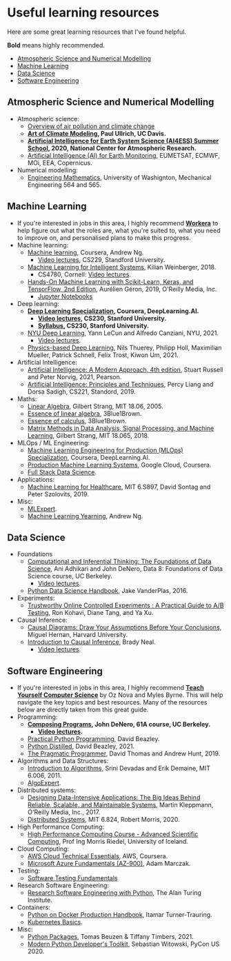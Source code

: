# Useful learning resources

Here are some great learning resources that I've found helpful.  

**Bold** means highly recommended.

- [Atmospheric Science and Numerical Modelling](#atmospheric-science-and-numerical-modelling)
- [Machine Learning](#machine-learning)
- [Data Science](#data-science)
- [Software Engineering](#software-engineering)

## Atmospheric Science and Numerical Modelling

- Atmospheric science:
  - [Overview of air pollution and climate change](https://www.youtube.com/playlist?list=PLMYqWZV8pP3GJaH3AM4VTC61aR1st6HSg)
  - **[Art of Climate Modeling](https://www.youtube.com/playlist?list=PL_cuIb7hx5lihu3Wq605u6kVGltXgEfDt), Paul Ullrich, UC Davis.**  
  - **[Artificial Intelligence for Earth System Science (AI4ESS) Summer School](https://www.youtube.com/playlist?list=PLbelYhZAAHEIr4iC1FNcPXUUYXI0zg_96), 2020, National Center for Atmospheric Research.**  
  - [Artificial Intelligence (AI) for Earth Monitoring](https://www.futurelearn.com/courses/artificial-intelligence-for-earth-monitoring), EUMETSAT, ECMWF, MOi, EEA, Copernicus.
- Numerical modelling:
  - [Engineering Mathematics](https://youtube.com/playlist?list=PLMrJAkhIeNNR2W2sPWsYxfrxcASrUt_9j), University of Washignton, Mechanical Engineering 564 and 565.  

## Machine Learning  

- If you're interested in jobs in this area, I highly recommend **[Workera](https://workera.ai/)** to help figure out what the roles are, what you're suited to, what you need to improve on, and personalised plans to make this progress.  
- Machine learning:  
  - [Machine learning](https://www.coursera.org/learn/machine-learning), Coursera, Andrew Ng.  
    - [Video lectures](https://www.youtube.com/playlist?list=PLoROMvodv4rMiGQp3WXShtMGgzqpfVfbU), CS229, Standford University.  
  - [Machine Learning for Intelligent Systems](https://www.cs.cornell.edu/courses/cs4780/2018fa/lectures/), Kilian Weinberger, 2018.  
    - CS4780, Cornell: [Video lectures](https://youtube.com/playlist?list=PLl8OlHZGYOQ7bkVbuRthEsaLr7bONzbXS). 
  - [Hands-On Machine Learning with Scikit-Learn, Keras, and TensorFlow, 2nd Edition](https://www.oreilly.com/library/view/hands-on-machine-learning/9781492032632/), Aurélien Géron, 2019, O'Reilly Media, Inc.  
    - [Jupyter Notebooks](https://github.com/ageron/handson-ml2)  
- Deep learning:
  - **[Deep Learning Specialization](https://www.coursera.org/specializations/deep-learning), Coursera, DeepLearning.AI.**  
    - **[Video lectures](https://www.youtube.com/playlist?list=PLoROMvodv4rOABXSygHTsbvUz4G_YQhOb), CS230, Stanford University.**  
    - **[Syllabus](https://cs230.stanford.edu/syllabus/), CS230, Stanford University.**  
  - [NYU Deep Learning](https://atcold.github.io/NYU-DLSP21/), Yann LeCun and Alfredo Canziani, NYU, 2021.  
    - [Video lectures](https://www.youtube.com/playlist?list=PLLHTzKZzVU9e6xUfG10TkTWApKSZCzuBI).  
  - [Physics-based Deep Learning](https://physicsbaseddeeplearning.org), Nils Thuerey, Philipp Holl, Maximilian Mueller, Patrick Schnell, Felix Trost, Kiwon Um, 2021.   
- Artificial Intelligence:
  - [Artificial Intelligence: A Modern Approach, 4th edition](https://aima.cs.berkeley.edu/), Stuart Russell and Peter Norvig, 2021, Pearson.  
  - [Artificial Intelligence: Principles and Techniques](https://www.youtube.com/playlist?list=PLoROMvodv4rO1NB9TD4iUZ3qghGEGtqNX), Percy Liang and Dorsa Sadigh, CS221, Standord, 2019.  
- Maths:
  - [Linear Algebra](https://www.youtube.com/playlist?list=PLE7DDD91010BC51F8), Gilbert Strang, MIT 18.06, 2005.  
  - [Essence of linear algebra](https://www.youtube.com/playlist?list=PLZHQObOWTQDPD3MizzM2xVFitgF8hE_ab), 3Blue1Brown.  
  - [Essence of calculus](https://www.youtube.com/playlist?list=PLZHQObOWTQDMsr9K-rj53DwVRMYO3t5Yr), 3Blue1Brown.  
  - [Matrix Methods in Data Analysis, Signal Processing, and Machine Learning](https://www.youtube.com/playlist?list=PLUl4u3cNGP63oMNUHXqIUcrkS2PivhN3k), Gilbert Strang, MIT 18.065, 2018.  
- MLOps / ML Engineering:
  - [Machine Learning Engineering for Production (MLOps) Specialization](https://www.coursera.org/specializations/machine-learning-engineering-for-production-mlops?utm_source=deeplearning-ai&utm_medium=institutions&utm_campaign=20210423-mlep-1-deeplearning-ai-institutions-dlai-website), Coursera, DeepLearning.AI.  
  - [Production Machine Learning Systems](https://www.coursera.org/learn/gcp-production-ml-systems?specialization=advanced-machine-learning-tensorflow-gcp), Google Cloud, Coursera.  
  - [Full Stack Data Science](https://fullstackdeeplearning.com).
- Applications:
  - [Machine Learning for Healthcare](https://www.youtube.com/playlist?list=PLUl4u3cNGP60B0PQXVQyGNdCyCTDU1Q5j), MIT 6.S897, David Sontag and Peter Szolovits, 2019.  
- Misc:
  - [MLExpert](https://www.algoexpert.io/content#mle).  
  - [Machine Learning Yearning](https://www.mlyearning.org/), Andrew Ng.
  
## Data Science  

- Foundations
  - [Computational and Inferential Thinking: The Foundations of Data Science](https://inferentialthinking.com/chapters/intro.html), Ani Adhikari and John DeNero, Data 8: Foundations of Data Science course, UC Berkeley.  
    - [Video lectures](https://www.youtube.com/playlist?list=PL3juAj0fqNsI4HLvMJFnZDDabxAExG0wv).  
  - [Python Data Science Handbook](https://jakevdp.github.io/PythonDataScienceHandbook/), Jake VanderPlas, 2016.  
- Experiments:
  - [Trustworthy Online Controlled Experiments : A Practical Guide to A/B Testing](https://experimentguide.com/), Ron Kohavi, Diane Tang, and Ya Xu.
- Causal Inference:
  - [Causal Diagrams: Draw Your Assumptions Before Your Conclusions](https://www.edx.org/course/causal-diagrams-draw-your-assumptions-before-your), Miguel Hernan, Harvard University.  
  - [Introduction to Causal Inference](https://www.bradyneal.com/causal-inference-course), Brady Neal.  
    - [Video lectures](https://www.youtube.com/playlist?list=PLoazKTcS0RzZ1SUgeOgc6SWt51gfT80N0).  

## Software Engineering  

- If you're interested in jobs in this area, I highly recommend **[Teach Yourself Computer Science](https://teachyourselfcs.com/)** by Oz Nova and Myles Byrne. This will help navigate the key topics and best resources. Many of the resources below are directly taken from this great guide.
- Programming:  
  - **[Composing Programs](https://composingprograms.com/), John DeNero, 61A course, UC Berkeley.**  
    - **[Video lectures](https://www.youtube.com/c/JohnDeNero/playlists).**  
  - [Practical Python Programming](https://github.com/dabeaz-course/practical-python), David Beazley.  
  - [Python Distilled](https://www.dabeaz.com/python-distilled/), David Beazley, 2021.  
  - [The Pragmatic Programmer](https://www.amazon.co.uk/Pragmatic-Programmer-journey-mastery-Anniversary-dp-0135957052/dp/0135957052/ref=dp_ob_title_bk), David Thomas and Andrew Hunt, 2019.  
- Algorithms and Data Structures:
  - [Introduction to Algorithms](https://youtube.com/playlist?list=PLUl4u3cNGP61Oq3tWYp6V_F-5jb5L2iHb), Srini Devadas and Erik Demaine, MIT 6.006, 2011.  
  - [AlgoExpert](https://www.algoexpert.io/).  
- Distributed systems:
  - [Designing Data-Intensive Applications: The Big Ideas Behind Reliable, Scalable, and Maintainable Systems](https://www.oreilly.com/library/view/designing-data-intensive-applications/9781491903063/), Martin Kleppmann, O'Reilly Media, Inc., 2017.  
  - [Distributed Systems](https://www.youtube.com/playlist?list=PLrw6a1wE39_tb2fErI4-WkMbsvGQk9_UB), MIT 6.824, Robert Morris, 2020.  
- High Performance Computing:
  - [High Performance Computing Course - Advanced Scientific Computing](https://www.youtube.com/playlist?list=PLmJwSK7qduwVnlrIPjrfSn7QRcv3wIQj5), Prof Ing Morris Riedel, University of Iceland.  
- Cloud Computing:
  - [AWS Cloud Technical Essentials](https://www.coursera.org/learn/aws-cloud-technical-essentials), AWS, Coursera.  
  - [Microsoft Azure Fundamentals (AZ-900)](https://www.youtube.com/playlist?list=PLGjZwEtPN7j-Q59JYso3L4_yoCjj2syrM), Adam Marczak.  
- Testing:
  - [Software Testing Fundamentals](https://softwaretestingfundamentals.com/)
- Research Software Engineering:
  - [Research Software Engineering with Python](https://alan-turing-institute.github.io/rse-course/html/index.html), The Alan Turing Institute.  
- Containers:
  - [Python on Docker Production Handbook](https://pythonspeed.com/products/productionhandbook/?mtm_campaign=products), Itamar Turner-Trauring.  
  - [Kubernetes Basics](https://kubernetes.io/docs/tutorials/kubernetes-basics/).
- Misc:
  - [Python Packages](https://py-pkgs.org/), Tomas Beuzen & Tiffany Timbers, 2021.  
  - [Modern Python Developer's Toolkit](https://youtu.be/WkUBx3g2QfQ), Sebastian Witowski, PyCon US 2020.  
  